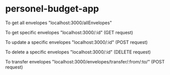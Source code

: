 # personel-budget-app

To get all envelopes "localhost:3000/allEnvelopes"

To get specific envelopes "localhost:3000/:id" (GET request)

To update a specific envelopes "localhost:3000/:id" (POST request)

To delete a specific envelopes "localhost:3000/:id" (DELETE request)

To transfer envelopes "localhost:3000/envelopes/transfer/:from/:to/" (POST request)
